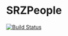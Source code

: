 SRZPeople
=========

[![Build Status](https://travis-ci.org/srz2/testing-workflow.svg?branch=master)](https://travis-ci.org/srz2/testing-workflow)